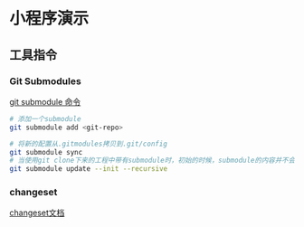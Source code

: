 # 小程序演示

## 工具指令

### Git Submodules

[git submodule 命令](https://www.runoob.com/git/git-submodule.html)

```bash
# 添加一个submodule
git submodule add <git-repo>

# 将新的配置从.gitmodules拷贝到.git/config
git submodule sync
# 当使用git clone下来的工程中带有submodule时，初始的时候，submodule的内容并不会自动下载下来的，此时，只需执行如下命令
git submodule update --init --recursive
```

### changeset

[changeset文档](https://github.com/changesets/changesets/tree/main)
